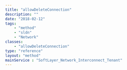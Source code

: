 ```yaml
---
title: "allowDeleteConnection"
description: ""
date: "2018-02-12"
tags:
    - "method"
    - "sldn"
    - "Network"
classes:
    - "allowDeleteConnection"
type: "reference"
layout: "method"
mainService : "SoftLayer_Network_Interconnect_Tenant"
---
```

